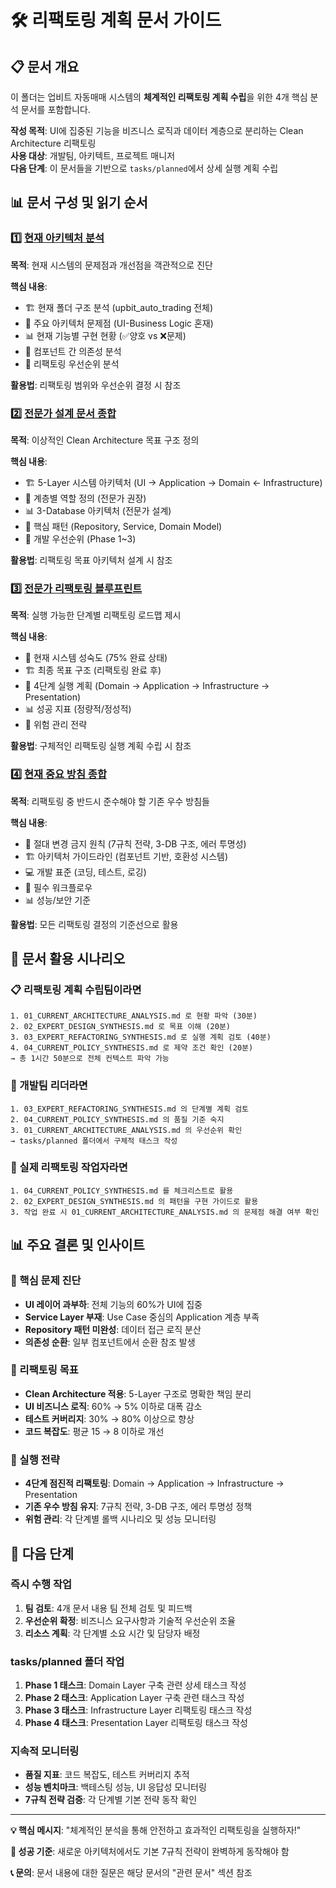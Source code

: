 # 🛠️ 리팩토링 계획 문서 가이드

## 📋 문서 개요

이 폴더는 업비트 자동매매 시스템의 **체계적인 리팩토링 계획 수립**을 위한 4개 핵심 분석 문서를 포함합니다.

**작성 목적**: UI에 집중된 기능을 비즈니스 로직과 데이터 계층으로 분리하는 Clean Architecture 리팩토링  
**사용 대상**: 개발팀, 아키텍트, 프로젝트 매니저  
**다음 단계**: 이 문서들을 기반으로 `tasks/planned`에서 상세 실행 계획 수립

## 📊 문서 구성 및 읽기 순서

### 1️⃣ [현재 아키텍처 분석](01_CURRENT_ARCHITECTURE_ANALYSIS.md)
**목적**: 현재 시스템의 문제점과 개선점을 객관적으로 진단

**핵심 내용**:
- 🏗️ 현재 폴더 구조 분석 (upbit_auto_trading 전체)
- 🚨 주요 아키텍처 문제점 (UI-Business Logic 혼재)
- 📊 현재 기능별 구현 현황 (✅양호 vs ❌문제)
- 🔗 컴포넌트 간 의존성 분석
- 🎯 리팩토링 우선순위 분석

**활용법**: 리팩토링 범위와 우선순위 결정 시 참조

### 2️⃣ [전문가 설계 문서 종합](02_EXPERT_DESIGN_SYNTHESIS.md)
**목적**: 이상적인 Clean Architecture 목표 구조 정의

**핵심 내용**:
- 🏗️ 5-Layer 시스템 아키텍처 (UI → Application → Domain ← Infrastructure)
- 🎯 계층별 역할 정의 (전문가 권장)
- 📊 3-Database 아키텍처 (전문가 설계)
- 🔧 핵심 패턴 (Repository, Service, Domain Model)
- 🚀 개발 우선순위 (Phase 1~3)

**활용법**: 리팩토링 목표 아키텍처 설계 시 참조

### 3️⃣ [전문가 리팩토링 블루프린트](03_EXPERT_REFACTORING_SYNTHESIS.md)
**목적**: 실행 가능한 단계별 리팩토링 로드맵 제시

**핵심 내용**:
- 🎯 현재 시스템 성숙도 (75% 완료 상태)
- 🏗️ 최종 목표 구조 (리팩토링 완료 후)
- 🚀 4단계 실행 계획 (Domain → Application → Infrastructure → Presentation)
- 📊 성공 지표 (정량적/정성적)
- 🎯 위험 관리 전략

**활용법**: 구체적인 리팩토링 실행 계획 수립 시 참조

### 4️⃣ [현재 중요 방침 종합](04_CURRENT_POLICY_SYNTHESIS.md)
**목적**: 리팩토링 중 반드시 준수해야 할 기존 우수 방침들

**핵심 내용**:
- 🎯 절대 변경 금지 원칙 (7규칙 전략, 3-DB 구조, 에러 투명성)
- 🏗️ 아키텍처 가이드라인 (컴포넌트 기반, 호환성 시스템)
- 💻 개발 표준 (코딩, 테스트, 로깅)
- 🔧 필수 워크플로우
- 📊 성능/보안 기준

**활용법**: 모든 리팩토링 결정의 기준선으로 활용

## 🎯 문서 활용 시나리오

### 📋 리팩토링 계획 수립팀이라면
```
1. 01_CURRENT_ARCHITECTURE_ANALYSIS.md 로 현황 파악 (30분)
2. 02_EXPERT_DESIGN_SYNTHESIS.md 로 목표 이해 (20분)
3. 03_EXPERT_REFACTORING_SYNTHESIS.md 로 실행 계획 검토 (40분)
4. 04_CURRENT_POLICY_SYNTHESIS.md 로 제약 조건 확인 (20분)
→ 총 1시간 50분으로 전체 컨텍스트 파악 가능
```

### 🚀 개발팀 리더라면
```
1. 03_EXPERT_REFACTORING_SYNTHESIS.md 의 단계별 계획 검토
2. 04_CURRENT_POLICY_SYNTHESIS.md 의 품질 기준 숙지
3. 01_CURRENT_ARCHITECTURE_ANALYSIS.md 의 우선순위 확인
→ tasks/planned 폴더에서 구체적 태스크 작성
```

### 🔧 실제 리팩토링 작업자라면
```
1. 04_CURRENT_POLICY_SYNTHESIS.md 를 체크리스트로 활용
2. 02_EXPERT_DESIGN_SYNTHESIS.md 의 패턴을 구현 가이드로 활용
3. 작업 완료 시 01_CURRENT_ARCHITECTURE_ANALYSIS.md 의 문제점 해결 여부 확인
```

## 📊 주요 결론 및 인사이트

### 🚨 핵심 문제 진단
- **UI 레이어 과부하**: 전체 기능의 60%가 UI에 집중
- **Service Layer 부재**: Use Case 중심의 Application 계층 부족
- **Repository 패턴 미완성**: 데이터 접근 로직 분산
- **의존성 순환**: 일부 컴포넌트에서 순환 참조 발생

### 🎯 리팩토링 목표
- **Clean Architecture 적용**: 5-Layer 구조로 명확한 책임 분리
- **UI 비즈니스 로직**: 60% → 5% 이하로 대폭 감소
- **테스트 커버리지**: 30% → 80% 이상으로 향상
- **코드 복잡도**: 평균 15 → 8 이하로 개선

### 🚀 실행 전략
- **4단계 점진적 리팩토링**: Domain → Application → Infrastructure → Presentation
- **기존 우수 방침 유지**: 7규칙 전략, 3-DB 구조, 에러 투명성 정책
- **위험 관리**: 각 단계별 롤백 시나리오 및 성능 모니터링

## 🔄 다음 단계

### 즉시 수행 작업
1. **팀 검토**: 4개 문서 내용 팀 전체 검토 및 피드백
2. **우선순위 확정**: 비즈니스 요구사항과 기술적 우선순위 조율
3. **리소스 계획**: 각 단계별 소요 시간 및 담당자 배정

### tasks/planned 폴더 작업
1. **Phase 1 태스크**: Domain Layer 구축 관련 상세 태스크 작성
2. **Phase 2 태스크**: Application Layer 구축 관련 태스크 작성
3. **Phase 3 태스크**: Infrastructure Layer 리팩토링 태스크 작성
4. **Phase 4 태스크**: Presentation Layer 리팩토링 태스크 작성

### 지속적 모니터링
- **품질 지표**: 코드 복잡도, 테스트 커버리지 추적
- **성능 벤치마크**: 백테스팅 성능, UI 응답성 모니터링
- **7규칙 전략 검증**: 각 단계별 기본 전략 동작 확인

---

**💡 핵심 메시지**: "체계적인 분석을 통해 안전하고 효과적인 리팩토링을 실행하자!"

**🎯 성공 기준**: 새로운 아키텍처에서도 기본 7규칙 전략이 완벽하게 동작해야 함

**📞 문의**: 문서 내용에 대한 질문은 해당 문서의 "관련 문서" 섹션 참조
